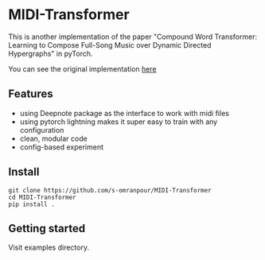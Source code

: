 # MIDI-Transformer

This is another implementation of the paper "Compound Word Transformer: Learning to Compose Full-Song Music over Dynamic Directed Hypergraphs" in pyTorch.

You can see the original implementation [here](https://github.com/YatingMusic/compound-word-transformer)
<br />

## Features
- using Deepnote package as the interface to work with midi files
- using pytorch lightning makes it super easy to train with any configuration
- clean, modular code
- config-based experiment

## Install
```
git clone https://github.com/s-omranpour/MIDI-Transformer
cd MIDI-Transformer
pip install .
```


## Getting started
Visit examples directory.
